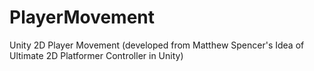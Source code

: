 # PlayerMovement
Unity 2D Player Movement (developed from Matthew Spencer's Idea of Ultimate 2D Platformer Controller in Unity)
